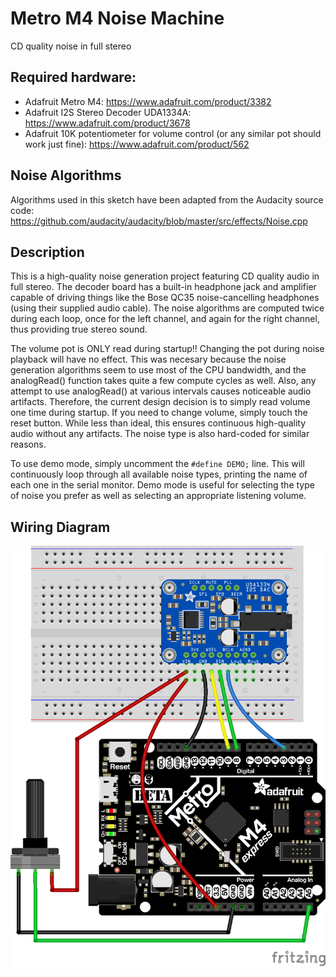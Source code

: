 # Metro M4 Noise Machine
CD quality noise in full stereo

## Required hardware:
* Adafruit Metro M4: https://www.adafruit.com/product/3382
* Adafruit I2S Stereo Decoder UDA1334A: https://www.adafruit.com/product/3678
* Adafruit 10K potentiometer for volume control (or any similar pot should work just fine): https://www.adafruit.com/product/562

## Noise Algorithms
Algorithms used in this sketch have been adapted from the Audacity source code:
https://github.com/audacity/audacity/blob/master/src/effects/Noise.cpp  

## Description
This is a high-quality noise generation project featuring CD quality audio in full stereo. The decoder board has a built-in headphone jack and amplifier capable of driving things like the Bose QC35 noise-cancelling headphones (using their supplied audio cable). The noise algorithms are computed twice during each loop, once for the left channel, and again for the right channel, thus providing true stereo sound.

The volume pot is ONLY read during startup!! Changing the pot during noise playback will have no effect. This was necesary because the noise generation algorithms seem to use most of the CPU bandwidth, and the analogRead() function takes quite a few compute cycles as well. Also, any attempt to use analogRead() at various intervals causes noticeable audio artifacts. Therefore, the current design decision is to simply read volume one time during startup. If you need to change volume, simply touch the reset button. While less than ideal, this ensures continuous high-quality audio without any artifacts. The noise type is also hard-coded for similar reasons.

To use demo mode, simply uncomment the `#define DEMO;` line. This will continuously loop through all available noise types, printing the name of each one in the serial monitor. Demo mode is useful for selecting the type of noise you prefer as well as selecting an appropriate listening volume.

## Wiring Diagram
![Wiring Diagram](/Fritzing/WiringDiagram.png?raw=true)
